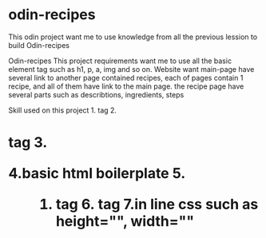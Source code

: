 # odin-recipes
This odin project want me to use knowledge from all the previous lession to build Odin-recipes

Odin-recipes
This project requirements want me to use all the basic element tag such as h1, p, a, img and so on. Website want 
main-page have several link to another page contained recipes, each of pages contain 1 recipe,
and all of them have link to the main page. the recipe page have several parts such as describtions, ingredients, steps

Skill used on this project
1.<a> tag
2.<h2><h1> tag
3.<p>
4.basic html boilerplate
5.<ul><ol><li> tag
6.<img> tag
7.in line css such as height="", width=""